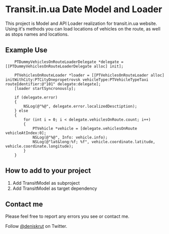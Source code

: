 # Transit.in.ua Date Model and Loader

This project is Model and API Loader realization for transit.in.ua website. Using it's methods you can load locations of vehicles on the route, as well as stops names and locations.

## Example Use

```objc
	PTDummyVehiclesOnRouteLoaderDelegate *delegate = [[PTDummyVehiclesOnRouteLoaderDelegate alloc] init];

	PTVehiclesOnRouteLoader *loader = [[PTVehiclesOnRouteLoader alloc] initWithCity:PTCityDnepropetrovsk vehicleType:PTVehicleTypeTaxi routeIdentifier:@"101" delegate:delegate];
	[loader startSyncronously];
	
	if (delegate.error)
	{
		NSLog(@"%@", delegate.error.localizedDesctiption);
	} else
	{
		for (int i = 0; i < delegate.vehiclesOnRoute.count; i++)
		{
			PTVehicle *vehicle = [delegate.vehiclesOnRoute vehicleAtIndex:0];
			NSLog(@"%@", Info: vehicle.info);
			NSLog(@"lat&long:%f; %f", vehicle.coordinate.latitude, vehicle.coordinate.longitude);
		}
	}
```

## How to add to your project

1. Add TransitModel as subproject
2. Add TransitModel as target dependency

## Contact me

Please feel free to report any errors you see or contact me.

Follow [@deniskrut](http://twitter.com/deniskrut) on Twitter.